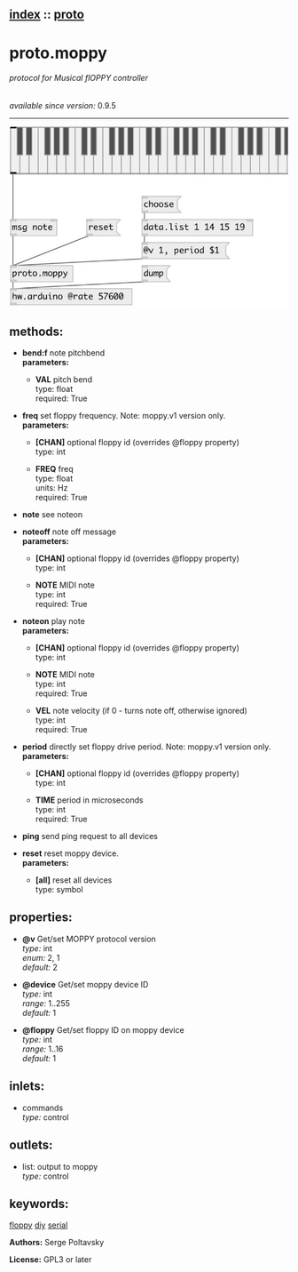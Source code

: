 [index](index.html) :: [proto](category_proto.html)
---

# proto.moppy

###### protocol for Musical flOPPY controller

*available since version:* 0.9.5

---




[![example](../examples/img/proto.moppy.jpg)](../examples/pd/proto.moppy.pd)





## methods:

* **bend:f**
note pitchbend<br>
  __parameters:__
  - **VAL** pitch bend<br>
    type: float <br>
    required: True <br>

* **freq**
set floppy frequency. Note: moppy.v1 version only.<br>
  __parameters:__
  - **[CHAN]** optional floppy id (overrides @floppy property)<br>
    type: int <br>

  - **FREQ** freq<br>
    type: float <br>
    units: Hz <br>
    required: True <br>

* **note**
see noteon<br>

* **noteoff**
note off message<br>
  __parameters:__
  - **[CHAN]** optional floppy id (overrides @floppy property)<br>
    type: int <br>

  - **NOTE** MIDI note<br>
    type: int <br>
    required: True <br>

* **noteon**
play note<br>
  __parameters:__
  - **[CHAN]** optional floppy id (overrides @floppy property)<br>
    type: int <br>

  - **NOTE** MIDI note<br>
    type: int <br>
    required: True <br>

  - **VEL** note velocity (if 0 - turns note off, otherwise ignored)<br>
    type: int <br>
    required: True <br>

* **period**
directly set floppy drive period. Note: moppy.v1 version only.<br>
  __parameters:__
  - **[CHAN]** optional floppy id (overrides @floppy property)<br>
    type: int <br>

  - **TIME** period in microseconds<br>
    type: int <br>
    required: True <br>

* **ping**
send ping request to all devices<br>

* **reset**
reset moppy device.<br>
  __parameters:__
  - **[all]** reset all devices<br>
    type: symbol <br>




## properties:

* **@v** 
Get/set MOPPY protocol version<br>
_type:_ int<br>
_enum:_ 2, 1<br>
_default:_ 2<br>

* **@device** 
Get/set moppy device ID<br>
_type:_ int<br>
_range:_ 1..255<br>
_default:_ 1<br>

* **@floppy** 
Get/set floppy ID on moppy device<br>
_type:_ int<br>
_range:_ 1..16<br>
_default:_ 1<br>



## inlets:

* commands<br>
_type:_ control



## outlets:

* list: output to moppy<br>
_type:_ control



## keywords:

[floppy](keywords/floppy.html)
[diy](keywords/diy.html)
[serial](keywords/serial.html)






**Authors:** Serge Poltavsky




**License:** GPL3 or later





